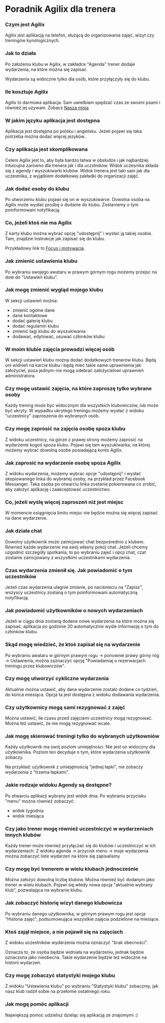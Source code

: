 # Poradnik Agilix dla trenera

### Czym jest Agilix
Agilix jest aplikacją na telefon, służącą do organizowania zajęć, wizyt czy treningów kynologicznych.

### Jak to działa
Po założeniu klubu w Agilix, w zakładce "Agenda" trener dodaje wydarzenia, na które można się zapisać.

Wydarzenia są widoczne tylko dla osób, które przyłączyły się do klubu.

### Ile kosztuje Agilix
Agilix to darmowa aplikacja. Sam uwielbiam spędzać czas ze swoimi psami i również jej używam. Zobacz [Nasza misja](https://agilix.dog/nasza-misja)

### W jakim języku aplikacja jest dostępna
Aplikacja jest dostępna po polsku i angielsku. Jeżeli pojawi się taka potrzeba można dodać więcej jezyków..

### Czy aplikacja jest skomplikowana
Celem Agilix jest to, aby była bardzo łatwa w obsłudze i jak najbardziej intuicujna zarówno dla trenera jak i dla uczstników.
Widok uczesnika składa się z agendy i wyszukiwarki klubów.
Widok trenera jest taki sam jak dla uczestnika, z wyjątkiem dodatkowej zakładki do organizacji zajęć.

### Jak dodać osoby do klubu
Po utworzeniu klubu pojawi się on w wyszukiwarce. Dowolna osoba na Agilix może wysłać prośbę o dodanie do klubu. Zostaniemy o tym poinformowani notyfikacją.

### Co, jeżeli ktoś nie ma Agilix

Z karty klubu można wybrać opcję "udostępnij" i wysłać ją takiej osobie. Tam, znajdzie instrukcje jak zapisać się do klubu. 

Przykładowy link to [Focus i motywacja](https://app.agilix.dog/klub/13_focus-i-motywacja).

### Jak zmienić ustawienia klubu

Po wybraniu swojego awataru w prawym górnym rogu możemy przejsc na dole do "Ustawień klubu".

### Jak mogę zmienić wygląd mojego klubu

W sekcji ustawień można:

* zmienić ogólne dane
* dane kontaktowe 
* dodać galerię klubu
* dodać regulamin klubu
* zmienić tagi klubu do wyszukiwania
* dodawać, edytować, usuwać członków klubu

### W moim klubie zajęcia prowadzi więcej osób

W sekcji ustawień klubu można dodać dodatkowych trenerów klubu. Będą oni widnieli na karcie klubu i będą mieć takie same uprawnienia jak założyciel, poza jednym-nie mogą odebrać założycielowi uprawnień administratora.

### Czy mogę ustawić zajęcia, na które zaproszę tylko wybrane osoby

Każdy trening może być widocznym dla wszystkich klubowiczów, lub może być ukryty. 
W wypadku ukrytego treningu możemy wysłać z widoku "uczestnicy" zaproszenia do wybranych osób.

### Czy mogę zaprosić na zajęcia osobę spoza klubu
Z widoku uczestnicy, na górze z prawej strony możemy zaprosić na wydarzenie kogoś spoza klubu.
Pojawi się tam wyszukiwarka, na której możemy wybrać dowolną osobe posiadającą konto Agilix.

### Jak zaprosić na wydarzenie osobę spoza Agilix
Z widoku wydarzenia, możemy wybrac opcje "udostępnij" i wysłać skopiowanego linka do wybranej osoby, na przykład przez Facebook Messanger.
Taka osoba po otwarciu linka zostanie pokierowana co zrobić, aby założyć aplikację i zaakceptować uczestnictwo.

### Co, jeżeli wyślę więcej zaproszeń niż jest miejsc
W momencie osiągnięcia limitu miejsc nie będzie można się więcej zapisać na dane wydarzenie.

### Jak działa chat
Dowolny użytkownik może zainicjować chat bezpośrednio z klubem. 
Również każde wydarzenie ma swój własny pokój chat. Jeżeli chcemy uzgodnić szczegóły spotkania, to po wybraniu zajeć i opcji chat, czat zostanie zainicjowany z wszystkimi uczestnikami wydarzenia.

### Czas wydarzenia zmienił się. Jak powiadomić o tym uczestników
Jeżeli czas wydarzenia ulegnie zmianie, po naciśnieciu na "Zapisz", wszyscy uczestnicy zostaną o tym poinformowani automatyczną notyfikacją.

### Jak powiadomić użytkowników o nowych wydarzeniach
Jeżeli w ciągu dnia zostaną dodane nowe wydarzenia na które można się zapisać, aplikacja po godzinie 20 automatycznie wyśle informację o tym do członków klubu.

### Skąd mogę wiedzieć, że ktoś zapisał się na wydarzenie
Po wybraniu awataru w górnym prawym rogu -> ponownie prawy górny róg -> Ustawienia, można zaznaczyć opcję "Powiadamiaj o rezerwacjach treningu przez klubowiczów".

### Czy mogę utworzyć cykliczne wydarzenia
Aktualnie można ustawić, aby dane wydarzenie zostało dodane co tydzień, do końca miesiąca. Opcja ta jest dostępna z widoku dodawania wydarzenia.

### Czy użytkownicy mogą sami rezygnować z zajęć
Można ustawić, ile czasu przed zajęciami uczestnicy mogą rezygnować. Można też ustawić, że nie mogą rezygnować wcale.

### Jak mogę skierować treningi tylko do wybranych użytkowniów
Każdy użytkownik ma swój poziom umiejętności. Nie jest on widoczny dla użytkownika. 
Poziom ten decyduje o tym, które wydarzenia użytkownik zobaczy. 

Na przykład: użytkownik z umiejętnością "jednej łapki", nie zobaczy wydarzenia z "trzema łapkami".

### Jakie rodzaje widoku Agendy są dostępne?
Po otwarciu aplikacji wybrany jest widok dnia. Po wybraniu przycisku "menu" można również zobaczyć:
* widok tygodnia
* widok miesiąca

### Czy jako trener mogę również uczestniczyć w wydarzeniach innych klubów
Każdy trener może również przyłączać się do klubów i uczestniczyć w ich wydarzeniach. Z widoku agenda -> przycisk menu -> moje wydarzenia można zobaczyć liste wydarzeń na które się zapisalismy

### Czy mogę być trenerem w wielu klubach jednocześnie
Można założyć dowolną liczbę klubów. Można również być dodanym jako trener w wielu klubach. 
Pojawi się wtedy nowa opcja "aktualnie wybrany klub", pozwalająca na wybranie klubu.

### Jak zobaczyć historię wizyt danego klubowicza
Po wybraniu danego użytkownika, w górnym prawym rogu jest opcja "Historia zajęć", podsumowująca wszystkie zajęcia podzielone na miesiące.

### Ktoś zajął miejsce, a nie pojawił się na zajęciach
Z widoku uczestników wydarzenia można oznaczyć "brak obecności". 

Oznacza to, że osoba będzie widniała na wydarzeniu, jednak będzie oznaczona jako nieobecna. Takie wydarzenie będzie też widoczne na historii wydarzeń.

### Czy mogę zobaczyć statystyki mojego klubu
Z widoku "Ustawienia klubu" po wybraniu "Statystyki klubu" zobaczmy, jak nasz klub radził sobie na przełomie ostatniego roku.

### Jak mogę pomóc aplikacji
Największą pomoc udzielisz dzieląc się aplikacją ze znajomymi :)
